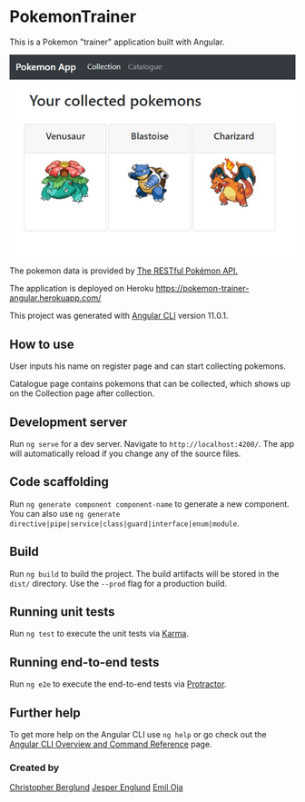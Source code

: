 # PokemonTrainer
This is a Pokemon "trainer" application built with Angular.

![collection-screenshot](pokemon-trainer.JPG)

The pokemon data is provided by [The RESTful Pokémon API.](https://pokeapi.co/)

The application is deployed on Heroku https://pokemon-trainer-angular.herokuapp.com/

This project was generated with [Angular CLI](https://github.com/angular/angular-cli) version 11.0.1.


## How to use

User inputs his name on register page and can start collecting pokemons.

Catalogue page contains pokemons that can be collected, which shows up on the Collection page after collection.




## Development server

Run `ng serve` for a dev server. Navigate to `http://localhost:4200/`. The app will automatically reload if you change any of the source files.

## Code scaffolding

Run `ng generate component component-name` to generate a new component. You can also use `ng generate directive|pipe|service|class|guard|interface|enum|module`.

## Build

Run `ng build` to build the project. The build artifacts will be stored in the `dist/` directory. Use the `--prod` flag for a production build.

## Running unit tests

Run `ng test` to execute the unit tests via [Karma](https://karma-runner.github.io).

## Running end-to-end tests

Run `ng e2e` to execute the end-to-end tests via [Protractor](http://www.protractortest.org/).

## Further help

To get more help on the Angular CLI use `ng help` or go check out the [Angular CLI Overview and Command Reference](https://angular.io/cli) page.

### Created by

[Christopher Berglund](https://github.com/cberg9) [Jesper Englund](https://github.com/englundjesper) [Emil Oja](https://github.com/xtrmil)
